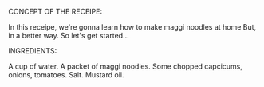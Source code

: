 CONCEPT OF THE RECEIPE:

In this receipe, we're gonna learn how to make maggi noodles at home
But, in a better way.
So let's get started...

INGREDIENTS:

A cup of water.
A packet of maggi noodles.
Some chopped capcicums, onions, tomatoes.
Salt.
Mustard oil.

